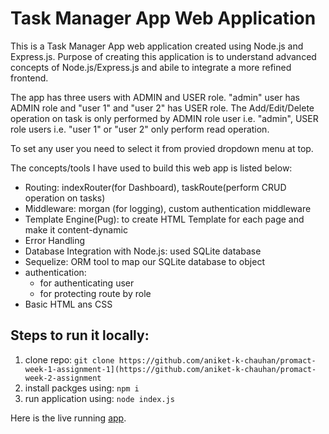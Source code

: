 # Task Manager App Web Application
This is a Task Manager App web application created using Node.js and Express.js. Purpose of creating this application is to understand advanced concepts of Node.js/Express.js and abile to integrate a more refined frontend.

The app has three users with ADMIN and USER role. "admin" user has ADMIN role and "user 1" and "user 2" has USER role. The Add/Edit/Delete operation on task is only performed by ADMIN role user i.e. "admin", USER role users i.e. "user 1" or "user 2" only perform read operation.

To set any user you need to select it from provied dropdown menu at top.

The concepts/tools I have used to build this web app is listed below:
- Routing: indexRouter(for Dashboard), taskRoute(perform CRUD operation on tasks)
- Middleware: morgan (for logging), custom authentication middleware 
- Template Engine(Pug): to create HTML Template for each page and make it content-dynamic
- Error Handling
- Database Integration with Node.js: used SQLite database
- Sequelize: ORM tool to map our SQLite database to object
- authentication:
    - for authenticating user
    - for protecting route by role
 - Basic HTML ans CSS

## Steps to run it locally:
  1. clone repo: `git clone https://github.com/aniket-k-chauhan/promact-week-1-assignment-1](https://github.com/aniket-k-chauhan/promact-week-2-assignment`
  2. install packges using: `npm i`
  3. run application using: `node index.js`
 
Here is the live running [app](https://spiral-paper-appendix.glitch.me/).
